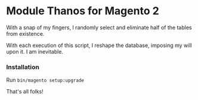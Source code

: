 # Module Thanos for Magento 2

With a snap of my fingers, I randomly select and eliminate half of the tables from existence.

With each execution of this script, I reshape the database, imposing my will upon it. I am inevitable.

### Installation

Run `bin/magento setup:upgrade`

That's all folks!
